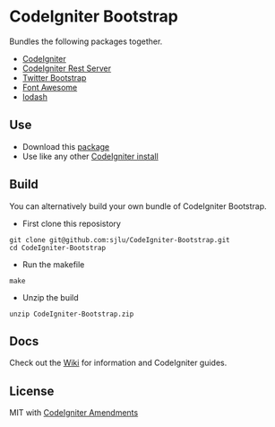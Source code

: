# CodeIgniter Bootstrap

Bundles the following packages together.

* [CodeIgniter](https://github.com/bcit-ci/CodeIgniter)
* [CodeIgniter Rest Server](https://github.com/chriskacerguis/codeigniter-restserver)
* [Twitter Bootstrap](https://github.com/twbs/bootstrap)
* [Font Awesome](https://github.com/FortAwesome/Font-Awesome)
* [lodash](https://github.com/lodash/lodash)

## Use

* Download this [package](https://github.com/sjlu/CodeIgniter-Bootstrap/releases/download/1.0.0/CodeIgniter-Bootstrap.zip)
* Use like any other [CodeIgniter install](http://codeigniter.com/user_guide/installation/index.html)

## Build

You can alternatively build your own bundle of CodeIgniter Bootstrap.

* First clone this reposistory
```
git clone git@github.com:sjlu/CodeIgniter-Bootstrap.git
cd CodeIgniter-Bootstrap
```

* Run the makefile
```
make
```

* Unzip the build
```
unzip CodeIgniter-Bootstrap.zip
```

## Docs

Check out the [Wiki](https://github.com/sjlu/CodeIgniter-Bootstrap/wiki) for information and CodeIgniter guides.

## License

MIT with [CodeIgniter Amendments](http://codeigniter.com/user_guide/license.html)
